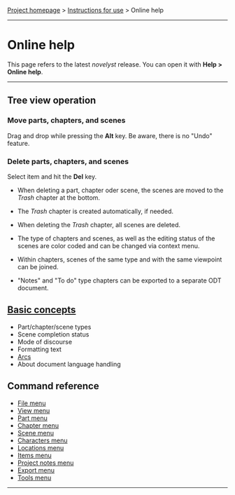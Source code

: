 [Project homepage](../index) > [Instructions for use](../usage) > Online help

--- 

# Online help

This page refers to the latest *novelyst* release.
You can open it with **Help > Online help**.

--- 

## Tree view operation

### Move parts, chapters, and scenes

Drag and drop while pressing the **Alt** key. Be aware, there is no "Undo" feature. 

### Delete parts, chapters, and scenes

Select item and hit the **Del** key.

- When deleting a part, chapter oder scene, the scenes are moved to the _Trash_ chapter at the bottom. 
- The _Trash_ chapter is created automatically, if needed. 
- When deleting the _Trash_ chapter, all scenes are deleted.

- The type of chapters and scenes, as well as the editing status of the scenes are color coded and can be changed via context menu.
- Within chapters, scenes of the same type and with the same viewpoint can be joined.
- "Notes" and "To do" type chapters can be exported to a separate ODT document. 

## [Basic concepts](https://peter88213.github.io/novelyst/help/basic_concepts)

- Part/chapter/scene types
- Scene completion status
- Mode of discourse
- Formatting text
- [Arcs](arcs)
- About document language handling

## Command reference

- [File menu](file_menu)
- [View menu](view_menu)
- [Part menu](part_menu)
- [Chapter menu](chapter_menu)
- [Scene menu](scene_menu)
- [Characters menu](characters_menu)
- [Locations menu](locations_menu)
- [Items menu](items_menu)
- [Project notes menu](project_notes_menu)
- [Export menu](export_menu)
- [Tools menu](tools_menu)

---
